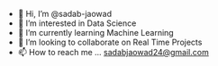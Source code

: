 - 👋 Hi, I’m @sadab-jaowad
- 👀 I’m interested in Data Science
- 🌱 I’m currently learning Machine Learning
- 💞️ I’m looking to collaborate on Real Time Projects
- 📫 How to reach me ... sadabjaowad24@gmail.com

<!---
sadab-jaowad/sadab-jaowad is a ✨ special ✨ repository because its `README.md` (this file) appears on your GitHub profile.
You can click the Preview link to take a look at your changes.
--->
